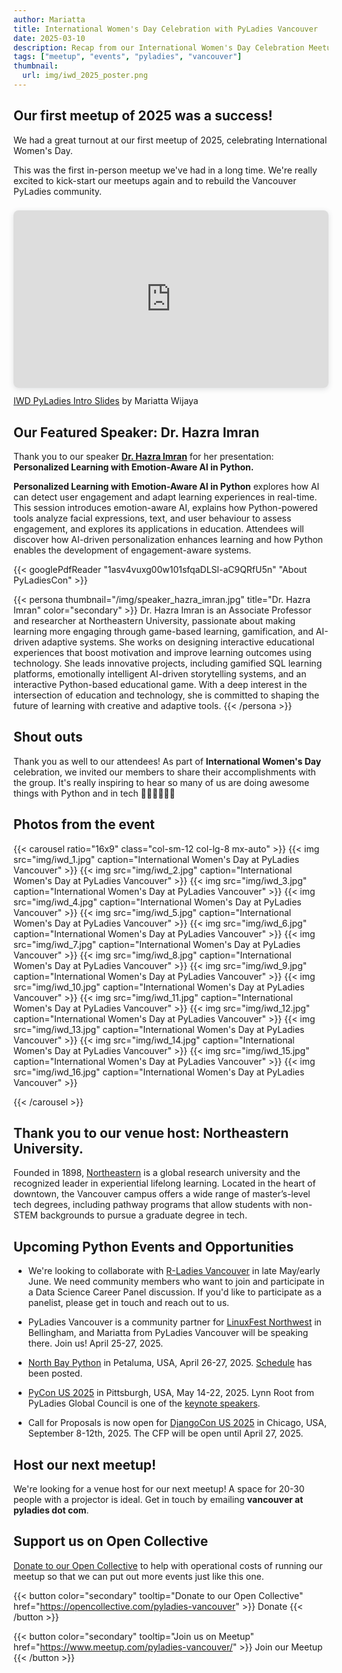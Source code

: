 ```yaml
---
author: Mariatta
title: International Women's Day Celebration with PyLadies Vancouver
date: 2025-03-10
description: Recap from our International Women's Day Celebration Meetup event.
tags: ["meetup", "events", "pyladies", "vancouver"]
thumbnail:
  url: img/iwd_2025_poster.png
---
```


## Our first meetup of 2025 was a success!

We had a great turnout at our first meetup of 2025, celebrating International Women's Day.

This was the first in-person meetup we've had in a long time. We're really excited to kick-start our
meetups again and to rebuild the Vancouver PyLadies community.

<div style="position: relative; width: 100%; height: 0; padding-top: 56.2500%;
 padding-bottom: 0; box-shadow: 0 2px 8px 0 rgba(63,69,81,0.16); margin-top: 1.6em; margin-bottom: 0.9em; overflow: hidden;
 border-radius: 8px; will-change: transform;">
  <iframe loading="lazy" style="position: absolute; width: 100%; height: 100%; top: 0; left: 0; border: none; padding: 0;margin: 0;"
    src="https://www.canva.com/design/DAGhEtBwCME/gXYDEsIU1JWaYrvraCpufA/view?embed" allowfullscreen="allowfullscreen" allow="fullscreen">
  </iframe>
</div>
<a href="https:&#x2F;&#x2F;www.canva.com&#x2F;design&#x2F;DAGhEtBwCME&#x2F;gXYDEsIU1JWaYrvraCpufA&#x2F;view?utm_content=DAGhEtBwCME&amp;utm_campaign=designshare&amp;utm_medium=embeds&amp;utm_source=link" target="_blank" rel="noopener">IWD PyLadies Intro Slides</a> by Mariatta Wijaya

## Our Featured Speaker: Dr. Hazra Imran

Thank you to our speaker **[Dr. Hazra Imran](https://www.hazraimran.ca)** for her presentation: **Personalized Learning with Emotion-Aware AI in
Python.**

**Personalized Learning with Emotion-Aware AI in Python** explores how AI can detect user engagement
and adapt learning experiences in real-time. This session introduces emotion-aware AI, explains how Python-powered
tools analyze facial expressions, text, and user behaviour to assess engagement, and explores its applications in
education. Attendees will discover how AI-driven personalization enhances learning and how Python enables the
development of engagement-aware systems.

{{< googlePdfReader "1asv4vuxg00w101sfqaDLSl-aC9QRfU5n" "About PyLadiesCon" >}}

{{< persona thumbnail="/img/speaker_hazra_imran.jpg" title="Dr. Hazra Imran" color="secondary" >}}
  Dr. Hazra Imran is an Associate Professor and researcher at Northeastern University, passionate
about making learning more engaging through game-based learning, gamification, and AI-driven adaptive
systems. She works on designing interactive educational experiences that boost motivation and improve
learning outcomes using technology. She leads innovative projects, including gamified SQL learning
platforms, emotionally intelligent AI-driven storytelling systems, and an interactive Python-based
educational game. With a deep interest in the intersection of education and technology, she is
committed to shaping the future of learning with creative and adaptive tools.
{{< /persona >}}

## Shout outs

Thank you as well to our attendees! As part of **International Women's Day** celebration, we invited our members to share
their accomplishments with the group. It's really inspiring to hear so many of us are doing awesome things with Python
and in tech
👩🏻💪🏻👏🏻

## Photos from the event

{{< carousel ratio="16x9" class="col-sm-12 col-lg-8 mx-auto" >}}
  {{< img src="img/iwd_1.jpg" caption="International Women's Day at PyLadies Vancouver" >}}
  {{< img src="img/iwd_2.jpg" caption="International Women's Day at PyLadies Vancouver" >}}
  {{< img src="img/iwd_3.jpg" caption="International Women's Day at PyLadies Vancouver" >}}
  {{< img src="img/iwd_4.jpg" caption="International Women's Day at PyLadies Vancouver" >}}
  {{< img src="img/iwd_5.jpg" caption="International Women's Day at PyLadies Vancouver" >}}
  {{< img src="img/iwd_6.jpg" caption="International Women's Day at PyLadies Vancouver" >}}
  {{< img src="img/iwd_7.jpg" caption="International Women's Day at PyLadies Vancouver" >}}
  {{< img src="img/iwd_8.jpg" caption="International Women's Day at PyLadies Vancouver" >}}
  {{< img src="img/iwd_9.jpg" caption="International Women's Day at PyLadies Vancouver" >}}
  {{< img src="img/iwd_10.jpg" caption="International Women's Day at PyLadies Vancouver" >}}
  {{< img src="img/iwd_11.jpg" caption="International Women's Day at PyLadies Vancouver" >}}
  {{< img src="img/iwd_12.jpg" caption="International Women's Day at PyLadies Vancouver" >}}
  {{< img src="img/iwd_13.jpg" caption="International Women's Day at PyLadies Vancouver" >}}
  {{< img src="img/iwd_14.jpg" caption="International Women's Day at PyLadies Vancouver" >}}
  {{< img src="img/iwd_15.jpg" caption="International Women's Day at PyLadies Vancouver" >}}
  {{< img src="img/iwd_16.jpg" caption="International Women's Day at PyLadies Vancouver" >}}

{{< /carousel >}}

## Thank you to our venue host: Northeastern University.

Founded in 1898, [Northeastern](https://vancouver.northeastern.edu/) is a global research university and the recognized leader in experiential lifelong
learning. Located in the heart of downtown, the Vancouver campus offers a wide range of master’s-level tech degrees,
including pathway programs that allow students with non-STEM backgrounds to pursue a graduate degree in tech.

## Upcoming Python Events and Opportunities

- We're looking to collaborate with [R-Ladies Vancouver](https://www.meetup.com/rladies-vancouver/) in late May/early June. We need community members
  who want to join and participate in a Data Science Career Panel discussion. If you'd like to participate
  as a panelist, please get in touch and reach out to us.

- PyLadies Vancouver is a community partner for [LinuxFest Northwest](https://2025.lfnw.org/) in Bellingham, and Mariatta from PyLadies Vancouver
  will be speaking there. Join us! April 25-27, 2025.

- [North Bay Python](https://2025.northbaypython.org/) in Petaluma, USA, April 26-27, 2025. [Schedule](https://pretalx.northbaypython.org/nbpy-2025/schedule/) has been posted.

- [PyCon US 2025](https://us.pycon.org/2025/) in Pittsburgh, USA, May 14-22, 2025. Lynn Root from PyLadies Global Council
  is one of the [keynote speakers](https://us.pycon.org/2025/about/keynote-speakers/).

- Call for Proposals is now open for [DjangoCon US 2025](https://pretalx.com/djangocon-us-2025/cfp) in Chicago, USA, September 8-12th, 2025. The CFP will be
  open until April 27, 2025.

## Host our next meetup!

We're looking for a venue host for our next meetup! A space for 20-30 people with a projector is ideal.
Get in touch by emailing **vancouver at pyladies dot com**.

## Support us on Open Collective

[Donate to our Open Collective](https://opencollective.com/pyladies-vancouver) to help with operational costs of running our meetup so that we can put out
more events just like this one.

{{< button color="secondary" tooltip="Donate to our Open Collective" href="https://opencollective.com/pyladies-vancouver" >}}
    Donate
{{< /button >}}

{{< button color="secondary" tooltip="Join us on Meetup" href="https://www.meetup.com/pyladies-vancouver/" >}}
    Join our Meetup
{{< /button >}}
